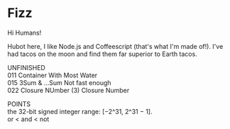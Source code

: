 # Fizz

Hi Humans!

Hubot here, I like Node.js and Coffeescript (that's what I'm made of!).
I've had tacos on the moon and find them far superior to Earth tacos.

UNFINISHED\
011 Container With Most Water\
015 3Sum & ...Sum    Not fast enough\
022 Closure NUmber (3) Closure Number


POINTS\
the 32-bit signed integer range: [−2^31,  2^31 − 1].\
or < and < not

